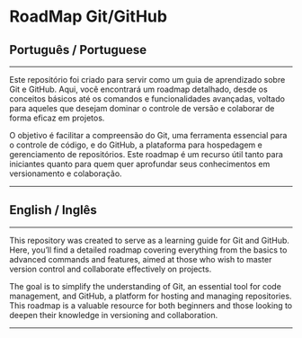 # RoadMap Git/GitHub

## Português / Portuguese

---

Este repositório foi criado para servir como um guia de aprendizado sobre Git e GitHub. Aqui, você encontrará um roadmap detalhado, desde os conceitos básicos até os comandos e funcionalidades avançadas, voltado para aqueles que desejam dominar o controle de versão e colaborar de forma eficaz em projetos.

O objetivo é facilitar a compreensão do Git, uma ferramenta essencial para o controle de código, e do GitHub, a plataforma para hospedagem e gerenciamento de repositórios. Este roadmap é um recurso útil tanto para iniciantes quanto para quem quer aprofundar seus conhecimentos em versionamento e colaboração.

---

## English / Inglês

---

This repository was created to serve as a learning guide for Git and GitHub. Here, you’ll find a detailed roadmap covering everything from the basics to advanced commands and features, aimed at those who wish to master version control and collaborate effectively on projects.

The goal is to simplify the understanding of Git, an essential tool for code management, and GitHub, a platform for hosting and managing repositories. This roadmap is a valuable resource for both beginners and those looking to deepen their knowledge in versioning and collaboration.

---
